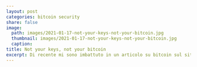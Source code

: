 ```yaml
---
layout: post
categories: bitcoin security
share: false
image:
  path: images/2021-01-17-not-your-keys-not-your-bitcoin.jpg
  thumbnail: images/2021-01-17-not-your-keys-not-your-bitcoin.jpg
  caption:
title: Not your keys, not your bitcoin
excerpt: Di recente mi sono imbattuto in un articolo su bitcoin sul sito di un giornale nazionale. La frequenza con cui si trovano articoli su bitcoin sulla stampa nazionale è purtroppo funzione diretta del suo controvalore in euro (o altra fiat currency a scelta, dollari, sterline…quel che volete)...quando è elevato escono molti articoli, quando scende […]
---
```

